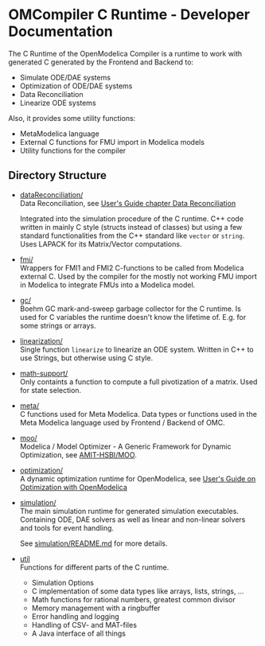 # OMCompiler C Runtime - Developer Documentation

The C Runtime of the OpenModelica Compiler is a runtime to work with generated C
generated by the Frontend and Backend to:

  - Simulate ODE/DAE systems
  - Optimization of ODE/DAE systems
  - Data Reconciliation
  - Linearize ODE systems

Also, it provides some utility functions:

  - MetaModelica language
  - External C functions for FMU import in Modelica models
  - Utility functions for the compiler

## Directory Structure

  - [dataReconciliation/](./dataReconciliation/)<br/>
    Data Reconciliation, see
    [User's Guide chapter Data Reconciliation](https://openmodelica.org/doc/OpenModelicaUsersGuide/latest/dataReconciliation.html#data-reconciliation)

    Integrated into the simulation procedure of the C runtime. C++ code written
    in mainly C style (structs instead of classes) but using a few standard
    functionalities from the C++ standard like `vector` or `string`. Uses LAPACK
    for its Matrix/Vector computations.

  - [fmi/](./fmi/)<br/>
    Wrappers for FMI1 and FMI2 C-functions to be called from Modelica external
    C. Used by the compiler for the mostly not working FMU import in Modelica to
    integrate FMUs into a Modelica model.

  - [gc/](./gc/)<br/>
    Boehm GC mark-and-sweep garbage collector for the C runtime. Is used for C
    variables the runtime doesn't know the lifetime of. E.g. for some strings or
    arrays.

  - [linearization/](./linearization/)<br/>
    Single function `linearize` to linearize an ODE system. Written in C++ to
    use Strings, but otherwise using C style.

  - [math-support/](./math-support/)<br/>
    Only containts a function to compute a full pivotization of a matrix. Used
    for state selection.

  - [meta/](./meta/)<br/>
    C functions used for Meta Modelica. Data types or functions used in the Meta
    Modelica language used by Frontend / Backend of OMC.

  - [moo/](./moo/)<br/>
    Modelica / Model Optimizer - A Generic Framework for Dynamic Optimization,
    see [AMIT-HSBI/MOO](https://github.com/AMIT-HSBI/MOO).

  - [optimization/](./optimization/)<br/>
    A dynamic optimization runtime for OpenModelica, see
    [User's Guide on Optimization with OpenModelica](https://openmodelica.org/doc/OpenModelicaUsersGuide/latest/optimization.html#builtin-dynamic-optimization)

  - [simulation/](./simulation/)<br/>
    The main simulation runtime for generated simulation executables. Containing
    ODE, DAE solvers as well as linear and non-linear solvers and tools for
    event handling.

    See [simulation/README.md](./simulation/README.md) for more details.

  - [util](./util/)<br/>
    Functions for different parts of the C runtime.

    - Simulation Options
    - C implementation of some data types like arrays, lists, strings, ...
    - Math functions for rational numbers, greatest common divisor
    - Memory management with a ringbuffer
    - Error handling and logging
    - Handling of CSV- and MAT-files
    - A Java interface of all things
